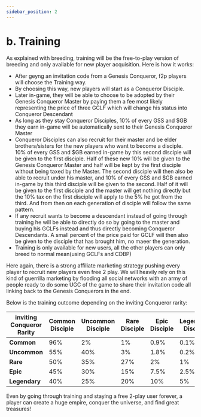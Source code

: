 ```yaml
---
sidebar_position: 2
---
```


# b. Training

As explained with breeding, training will be the free-to-play version of breeding and only available for new player acquisition. Here is how it works:

<ul>
    <li>
        After geyng an invitation code from a Genesis Conqueror, f2p players will choose the Training way.
    </li>
    <li>
        By choosing this way, new players will start as a Conqueror Disciple.
    </li>
    <li>
        Later in-game, they will be able to choose to be adopted by their Genesis Conqueror Master by paying them a fee most likely representing the price of three GCLF which will change his status into Conqueror Descendant
    </li>
    <li>
        As long as they stay Conqueror Disciples, 10% of every GSS and $GB they earn in-game will be automatically sent to their Genesis Conqueror Master
    </li>
    <li>
        Conqueror Disciples can also recruit for their master and be elder brothers/sisters for the new players who want to become a disciple. 10% of every GSS and $GB earned in-game by this second disciple will be given to the first disciple. Half of these new 10% will be given to the Genesis Conqueror Master and half will be kept by the first disciple without being taxed by the Master. The second disciple will then also be able to recruit under his master, and 10% of every GSS and $GB earned in-game by this third disciple will be given to the second. Half of it will be given to the first disciple and the master will get nothing directly but the 10% tax on the first disciple will apply to the 5% he got from the third. And from then on each generation of disciple will follow the same pattern.
    </li>
    <li>
        If any recruit wants to become a descendant instead of going through training he will be able to directly do so by going to the master and buying his GCLFs instead and thus directly becoming Conqueror Descendants. A small percent of the price paid for GCLF will then also be given to the disciple that has brought him, no maeer the generation.
    </li>
    <li>
        Training is only available for new users, all the other players can only breed to normal mean(using GCLFs and CDBP)
    </li>
</ul>

Here again, there is a strong affiliate marketing strategy pushing every player to recruit new players even free 2 play. We will heavily rely on this kind of guerrilla marketing by flooding all social networks with an army of people ready to do some UGC of the game to share their invitation code all linking back to the Genesis Conquerors in the end.

Below is the training outcome depending on the inviting Conqueror rarity:

| inviting Conqueror Rarity | Common Disciple | Uncommon Disciple | Rare Disciple | Epic Disciple | Legendary Disciple |
| ------------------------- | --------------- | ----------------- | ------------- | ------------- | ------------------ |
| **Common**                | 96%             | 2%                | 1%            | 0.9%          | 0.1%               |
| **Uncommon**              | 55%             | 40%               | 3%            | 1.8%          | 0.2%               |
| **Rare**                  | 50%             | 35%               | 27%           | 2%            | 1%                 |
| **Epic**                  | 45%             | 30%               | 15%           | 7.5%          | 2.5%               |
| **Legendary**             | 40%             | 25%               | 20%           | 10%           | 5%                 |

Even by going through training and staying a free 2-play user forever, a player can create a huge empire, conquer the universe, and find great treasures!
